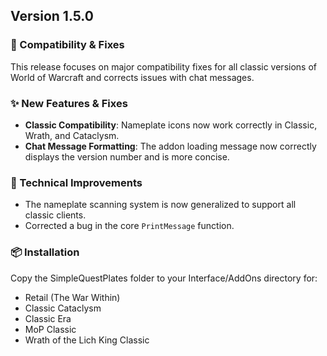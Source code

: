 ## Version 1.5.0

### 🚀 Compatibility & Fixes

This release focuses on major compatibility fixes for all classic versions of World of Warcraft and corrects issues with chat messages.

### ✨ New Features & Fixes
- **Classic Compatibility**: Nameplate icons now work correctly in Classic, Wrath, and Cataclysm.
- **Chat Message Formatting**: The addon loading message now correctly displays the version number and is more concise.

### 🔧 Technical Improvements
- The nameplate scanning system is now generalized to support all classic clients.
- Corrected a bug in the core `PrintMessage` function.

### 📦 Installation
Copy the SimpleQuestPlates folder to your Interface/AddOns directory for:
- Retail (The War Within)
- Classic Cataclysm
- Classic Era
- MoP Classic
- Wrath of the Lich King Classic